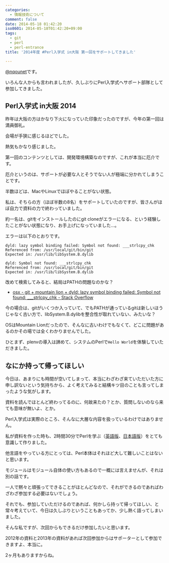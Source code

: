 ```yaml
---
categories:
  - 情報技術について
comment: false
date: 2014-05-18 01:42:20
iso8601: 2014-05-18T01:42:20+09:00
tags:
  - git
  - perl
  - perl-entrance
title: '2014年度 #Perl入学式 in大阪 第一回をサポートしてきました'

---
```


<p><a href="https://twitter.com/nqounet">@nqounet</a>です。</p>

<p>いろんな人からも言われましたが、久しぶりにPerl入学式へサポート部隊として参加してきました。</p>



<h2>Perl入学式 in大阪 2014</h2>

<p>昨年は大阪の方はかなり下火になっていた印象だったのですが、今年の第一回は満員御礼。</p>

<p>会場が手狭に感じるほどでした。</p>

<p>熱気もかなり感じました。</p>

<p>第一回のコンテンツとしては、開発環境構築なのですが、これが本当に厄介です。</p>

<p>厄介というのは、サポートが必要な人とそうでない人が極端に分かれてしまうことです。</p>

<p>半数ほどは、MacやLinuxでほぼやることがない状態。</p>

<p>私は、そちらの方（ほぼ半数の8名）をサポートしていたのですが、皆さんがほぼ自力で資料の力で終わっていました。</p>

<p>約一名は、gitをインストールしたのにgit cloneがエラーになる、という経験したことがない状態になり、お手上げになっていました…。</p>

<p>エラーは以下のとおりです。</p>

```
dyld: lazy symbol binding failed: Symbol not found: ___strlcpy_chk
Referenced from: /usr/local/git/bin/git
Expected in: /usr/lib/libSystem.B.dylib

dyld: Symbol not found: ___strlcpy_chk
Referenced from: /usr/local/git/bin/git
Expected in: /usr/lib/libSystem.B.dylib
```

<p>改めて検索してみると、結局はPATHの問題なのかな？</p>

<ul>
<li><a href="http://stackoverflow.com/questions/22920497/git-mountain-lion-dyld-lazy-symbol-binding-failed-symbol-not-found-str">osx - git + mountain lion + dyld: lazy symbol binding failed: Symbol not found: ___strlcpy_chk - Stack Overflow</a></li>
</ul>

<p>今の場合は、gitがいくつか入っていて、でもPATHが通っているgitは新しいほうじゃなく古い方で、libSystem.B.dylibを整合性が取れていない、みたいな？</p>

<p>OSはMountain Lionだったので、そんなに古いわけでもなくて、どこに問題があるのかその場では全くわかりませんでした。</p>

<p>ひとまず、plenvの導入は諦めて、システムのPerlで<code>Hello World</code>を体験していただきました。</p>

<h2>なにか持って帰ってほしい</h2>

<p>今日は、あまりにも時間が空いてしまって、本当にわざわざ来ていただいた方に申し訳ないという気持ちから、よく考えてみると結構キツ目のことも言ってしまったような気がします。</p>

<p>資料を読んでほとんど終わってるのに、何故来たの？とか、質問しないのなら来ても意味が無いよ、とか。</p>

<p>Perl入学式は実際のところ、そんなに大層な内容を扱っているわけではありません。</p>

<p>私が資料を作った時も、2時間30分でPerlを学ぶ（<a href="http://qntm.org/files/perl/perl.html" title="Learn Perl in about 2 hours 30 minutes">英語版</a>、<a href="http://qntm.org/files/perl/perl_jp.html" title="2時間半で学ぶPerl">日本語版</a>）をとても意識して作りました。</p>

<p>他言語をやっている方にとっては、Perl本体はそれほど大して難しいことはないと思います。</p>

<p>モジュールはモジュール自体の使い方もあるので一概には言えませんが、それは別の話です。</p>

<p>一人で黙々と頑張ってできることがほとんどなので、それができるのであればわざわざ参加する必要はないでしょう。</p>

<p>それでも、参加していただけるのであれば、何かしら持って帰ってほしい、と常々考えていて、今日は久しぶりということもあってか、少し熱く語ってしまいました。</p>

<p>そんな私ですが、次回からもできるだけ参加したいと思います。</p>

<p>2012年の資料と2013年の資料があれば次回参加からはサポーターとして参加できますよ、本当に。</p>

<p>2ヶ月もありますからね。</p>
    	